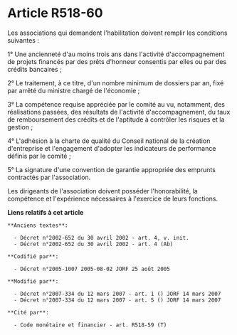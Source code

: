 # Article R518-60

Les associations qui demandent l'habilitation doivent remplir les conditions suivantes :

1° Une ancienneté d'au moins trois ans dans l'activité d'accompagnement de projets financés par des prêts d'honneur consentis
par elles ou par des crédits bancaires ;

2° Le traitement, à ce titre, d'un nombre minimum de dossiers par an, fixé par arrêté du ministre chargé de l'économie ;

3° La compétence requise appréciée par le comité au vu, notamment, des réalisations passées, des résultats de l'activité
d'accompagnement, du taux de remboursement des crédits et de l'aptitude à contrôler les risques et la gestion ;

4° L'adhésion à la charte de qualité du Conseil national de la création d'entreprise et l'engagement d'adopter les
indicateurs de performance définis par le comité ;

5° La signature d'une convention de garantie appropriée des emprunts contractés par l'association.

Les dirigeants de l'association doivent posséder l'honorabilité, la compétence et l'expérience nécessaires à l'exercice de
leurs fonctions.

**Liens relatifs à cet article**

	**Anciens textes**:

	  - Décret n°2002-652 du 30 avril 2002 - art. 4, v. init.
	  - Décret n°2002-652 du 30 avril 2002 - art. 4 (Ab)

	**Codifié par**:

	  - Décret n°2005-1007 2005-08-02 JORF 25 août 2005

	**Modifié par**:

	  - Décret n°2007-334 du 12 mars 2007 - art. 1 () JORF 14 mars 2007
	  - Décret n°2007-334 du 12 mars 2007 - art. 5 () JORF 14 mars 2007

	**Cité par**:

	  - Code monétaire et financier - art. R518-59 (T)
